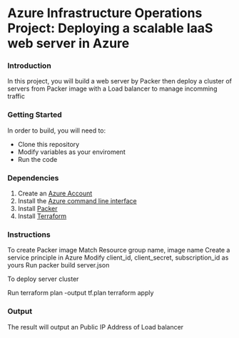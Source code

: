 # Azure Infrastructure Operations Project: Deploying a scalable IaaS web server in Azure

### Introduction
In this project, you will build a web server by Packer then deploy a cluster of servers from Packer image with a Load balancer to manage incomming traffic

### Getting Started
In order to build, you will need to:
* Clone this repository
* Modify variables as your enviroment
* Run the code

### Dependencies
1. Create an [Azure Account](https://portal.azure.com) 
2. Install the [Azure command line interface](https://docs.microsoft.com/en-us/cli/azure/install-azure-cli?view=azure-cli-latest)
3. Install [Packer](https://www.packer.io/downloads)
4. Install [Terraform](https://www.terraform.io/downloads.html)

### Instructions
To create Packer image
Match Resource group name, image name
Create a service principle in Azure
Modify client_id, client_secret, subscription_id as yours
Run packer build server.json

To deploy server cluster

Run
terraform plan -output tf.plan
terraform apply

### Output
The result will output an Public IP Address of Load balancer 
